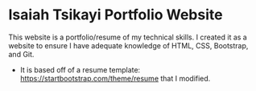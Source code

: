 # Isaiah Tsikayi Portfolio Website
This website is a portfolio/resume of my technical skills. I created it as a website to ensure I have adequate knowledge of HTML, CSS, Bootstrap, and Git. 
* It is based off of a resume template: https://startbootstrap.com/theme/resume that I modified. 
